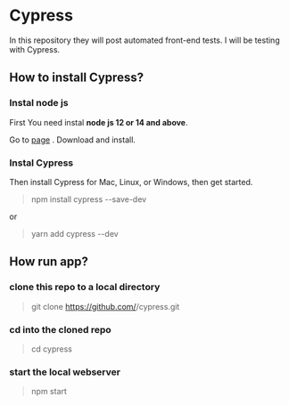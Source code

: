 # Cypress
In this repository they will post automated front-end tests. I will be testing with Cypress.
## How to install Cypress?

### Instal node js
First You need instal **node js 12 or 14 and above**.

Go to [page]( https://nodejs.org/en/download/https://nodejs.org/en/download/)  . Download and install.

### Instal Cypress

Then install Cypress for Mac, Linux, or Windows, then get started.

> npm install cypress --save-dev

or

> yarn add cypress --dev

## How run app?

### clone this repo to a local directory
> git clone https://github.com/<your-username>/cypress.git

### cd into the cloned repo
> cd cypress

### start the local webserver
> npm start
